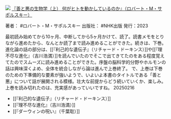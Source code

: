 ![](https://gyazo.com/307763a5d37c39e298c83e0eac34fc89.jpg)
[『善と悪の生物学（上） 何がヒトを動かしているのか』（ロバート・M・サポルスキー）](https://amzn.to/4142NwR)

著者： #ロバート・M・サポルスキー 
出版社： #NHK出版 
発行：2023

最初読み始めてから10ヶ月、中断してから5ヶ月かけて、読了。読書メモをとりながら進めたから、なんとか読了まで読み進めることができた。続きは、下巻。
進化論の話の部分は、[[『利己的な遺伝子』（リチャード・ドーキンス）]]や[[『理不尽な進化』（吉川浩満）]]を読んでいたのでそこで出てきてたのをある程度覚えてたのでスムーズに読み進めることができた。序盤の脳科学的分野やホルモンの話は興味深くよめ、全体を統合しながら論は進んで上巻終了。
で、上巻は下巻のための下準備的な要素が強いようで、いよいよ本書のタイトルである「善と悪」について話が展開される模様。壮大な前提からどう続いていくか、楽しみ。
上巻を読み切れたのは、充実感があっていいですね。
20250216

- [[『利己的な遺伝子』（リチャード・ドーキンス）]]
- [[『理不尽な進化』（吉川浩満）]]
- [[『ダーウィンの呪い』（千葉聡）]]